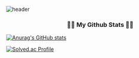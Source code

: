 ![header](https://capsule-render.vercel.app/api?type=waving&color=auto&height=300&section=header&text=Yerim's%20Github&fontSize=70&animation=scaleIn)

<h3 align="center">👩‍💻 My Github Stats 👩‍💻</h3>

[![Anurag's GitHub stats](https://github-readme-stats.vercel.app/api?username=SunYerim&hide_title=true&show_icons=true&include_all_commits=true&disable_animations=true&theme=vue)](https://github.com/anuraghazra/github-readme-stats)

[![Solved.ac Profile](http://mazassumnida.wtf/api/generate_badge?boj=yaelim6)](https://solved.ac/yaelim6)

</div>


<!--![Top Langs](https://github-readme-stats.vercel.app/api/top-langs/?username=SunYerim&layout=compact&theme=tokyonight)--->

<!---
SunYerim/SunYerim is a ✨ special ✨ repository because its `README.md` (this file) appears on your GitHub profile.
You can click the Preview link to take a look at your changes.
--->
